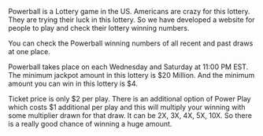Powerball is a Lottery game in the US. Americans are crazy for this lottery. They are trying their luck in this lottery. So we have developed a website for people to play and check their lottery winning numbers.

You can check the Powerball winning numbers of all recent and past draws at one place.

Powerball takes place on each Wednesday and Saturday at 11:00 PM EST. The minimum jackpot amount in this lottery is $20 Million. And the minimum amount you can win in this lottery is $4.

Ticket price is only $2 per play. There is an additional option of Power Play which costs $1 additional per play and this will multiply your winning with some multiplier drawn for that draw. It can be 2X, 3X, 4X, 5X, 10X. So there is a really good chance of winning a huge amount.

